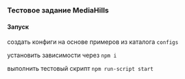 ### Тестовое задание MediaHills

#### Запуск
создать конфиги на основе примеров из каталога ``configs``

установить зависимости через ``npm i``

выполнить тестовый скрипт ``npm run-script start``